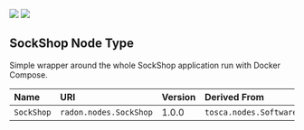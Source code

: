 ![](https://img.shields.io/badge/Status:-RELEASED-green)
![](https://img.shields.io/badge/%20-DEPLOYABLE-blueviolet)

## SockShop Node Type

Simple wrapper around the whole SockShop application run with Docker Compose.

| Name | URI | Version | Derived From |
|:---- |:--- |:------- |:------------ |
| `SockShop` | `radon.nodes.SockShop` | 1.0.0 | `tosca.nodes.SoftwareComponent` |
